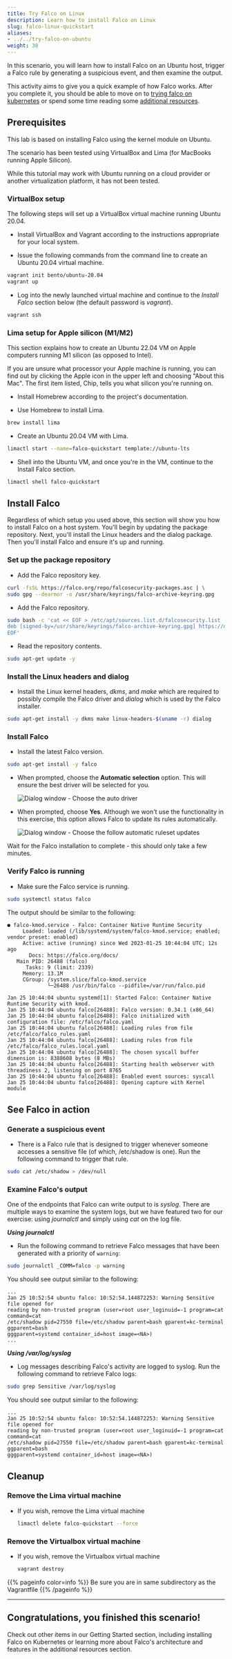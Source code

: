 ```yaml
---
title: Try Falco on Linux
description: Learn how to install Falco on Linux
slug: falco-linux-quickstart
aliases:
- ../../try-falco-on-ubuntu
weight: 30
---
```


In this scenario, you will learn how to install Falco on an Ubuntu host, trigger a Falco rule by generating a suspicious event, and then examine the output.

This activity aims to give you a quick example of how Falco works. After you complete it, you should be able to move on to [trying falco on  kubernetes](/docs/getting-started/falco-kubernetes-quickstart/) or spend some time reading some [additional resources](/docs/getting-started/falco-additional).

## Prerequisites
This lab is based on installing Falco using the kernel module on Ubuntu.

The scenario has been tested using VirtualBox and Lima (for MacBooks running Apple Silicon).

While this tutorial may work with Ubuntu running on a cloud provider or another virtualization platform, it has not been tested.

### VirtualBox setup
The following steps will set up a VirtualBox virtual machine running Ubuntu 20.04.

* Install VirtualBox and Vagrant according to the instructions appropriate for your local system.

* Issue the following commands from the command line to create an Ubuntu 20.04 virtual machine.

```bash
vagrant init bento/ubuntu-20.04
vagrant up
```

* Log into the newly launched virtual machine and continue to the *Install Falco* section below (the default password is *vagrant*).

```bash
vagrant ssh
```

### Lima setup for Apple silicon (M1/M2)
This section explains how to create an Ubuntu 22.04 VM on Apple computers running M1 silicon (as opposed to Intel).

If you are unsure what processor your Apple machine is running, you can find out by clicking the Apple icon in the upper left and choosing "About this Mac". The first item listed, Chip, tells you what silicon you're running on.

* Install Homebrew according to the project's documentation.

* Use Homebrew to install Lima.

```bash
brew install lima
```

* Create an Ubuntu 20.04 VM with Lima.

```bash
limactl start --name=falco-quickstart template://ubuntu-lts
```

* Shell into the Ubuntu VM, and once you're in the VM, continue to the Install Falco section.

```bash
limactl shell falco-quickstart
```

## Install Falco

Regardless of which setup you used above, this section will show you how to install Falco on a host system. You'll begin by updating the package repository. Next, you'll install the Linux headers and the dialog package. Then you'll install Falco and ensure it's up and running.

### Set up the package repository

* Add the Falco repository key.

```bash
curl -fsSL https://falco.org/repo/falcosecurity-packages.asc | \
sudo gpg --dearmor -o /usr/share/keyrings/falco-archive-keyring.gpg
```

* Add the Falco repository.

```bash
sudo bash -c 'cat << EOF > /etc/apt/sources.list.d/falcosecurity.list
deb [signed-by=/usr/share/keyrings/falco-archive-keyring.gpg] https://download.falco.org/packages/deb stable main
EOF'
```

* Read the repository contents.

```bash
sudo apt-get update -y
```

### Install the Linux headers and dialog

* Install the Linux kernel headers, *dkms*, and *make* which are required to possibly compile the Falco driver and *dialog* which is used by the Falco installer.

```bash
sudo apt-get install -y dkms make linux-headers-$(uname -r) dialog
```

### Install Falco

* Install the latest Falco version.

```bash
sudo apt-get install -y falco
```

* When prompted, choose the **Automatic selection** option. This will ensure the best driver will be selected for you.

    ![Dialog window - Choose the auto driver](/docs/getting-started/images/dialog-1.png)

* When prompted, choose **Yes**. Although we won't use the functionality in this exercise, this option allows Falco to update its rules automatically.

    ![Dialog window - Choose the follow automatic ruleset updates](/docs/getting-started/images/dialog-2.png)

Wait for the Falco installation to complete - this should only take a few minutes.

### Verify Falco is running

* Make sure the Falco service is running.

```bash
sudo systemctl status falco
```

The output should be similar to the following:

```plain
● falco-kmod.service - Falco: Container Native Runtime Security
     Loaded: loaded (/lib/systemd/system/falco-kmod.service; enabled; vendor preset: enabled)
     Active: active (running) since Wed 2023-01-25 10:44:04 UTC; 12s ago
       Docs: https://falco.org/docs/
   Main PID: 26488 (falco)
      Tasks: 9 (limit: 2339)
     Memory: 13.1M
     CGroup: /system.slice/falco-kmod.service
             └─26488 /usr/bin/falco --pidfile=/var/run/falco.pid

Jan 25 10:44:04 ubuntu systemd[1]: Started Falco: Container Native Runtime Security with kmod.
Jan 25 10:44:04 ubuntu falco[26488]: Falco version: 0.34.1 (x86_64)
Jan 25 10:44:04 ubuntu falco[26488]: Falco initialized with configuration file: /etc/falco/falco.yaml
Jan 25 10:44:04 ubuntu falco[26488]: Loading rules from file /etc/falco/falco_rules.yaml
Jan 25 10:44:04 ubuntu falco[26488]: Loading rules from file /etc/falco/falco_rules.local.yaml
Jan 25 10:44:04 ubuntu falco[26488]: The chosen syscall buffer dimension is: 8388608 bytes (8 MBs)
Jan 25 10:44:04 ubuntu falco[26488]: Starting health webserver with threadiness 2, listening on port 8765
Jan 25 10:44:04 ubuntu falco[26488]: Enabled event sources: syscall
Jan 25 10:44:04 ubuntu falco[26488]: Opening capture with Kernel module
```

## See Falco in action

### Generate a suspicious event

* There is a Falco rule that is designed to trigger whenever someone accesses a sensitive file (of which, /etc/shadow is one). Run the following command to trigger that rule.

```bash
sudo cat /etc/shadow > /dev/null
```

### Examine Falco's output

One of the endpoints that Falco can write output to is *syslog*. There are multiple ways to examine the system logs, but we have featured two for our exercise: using *journalctl* and simply using *cat* on the log file.

***Using journalctl***

* Run the following command to retrieve Falco messages that have been generated with a priority of `warning`:
```bash
sudo journalctl _COMM=falco -p warning
```
You should see output similar to the following:

```plain
...
Jan 25 10:52:54 ubuntu falco: 10:52:54.144872253: Warning Sensitive file opened for 
reading by non-trusted program (user=root user_loginuid=-1 program=cat command=cat 
/etc/shadow pid=27550 file=/etc/shadow parent=bash gparent=kc-terminal ggparent=bash 
gggparent=systemd container_id=host image=<NA>)
...
```

***Using /var/log/syslog***

* Log messages describing Falco's activity are logged to syslog. Run the following command to retrieve Falco logs:

```bash
sudo grep Sensitive /var/log/syslog
```

You should see output similar to the following:

```plain
...
Jan 25 10:52:54 ubuntu falco: 10:52:54.144872253: Warning Sensitive file opened for 
reading by non-trusted program (user=root user_loginuid=-1 program=cat command=cat 
/etc/shadow pid=27550 file=/etc/shadow parent=bash gparent=kc-terminal ggparent=bash 
gggparent=systemd container_id=host image=<NA>)
```

## Cleanup

### Remove the Lima virtual machine

* If you wish, remove the Lima virtual machine

    ```bash
    limactl delete falco-quickstart --force
    ```

### Remove the Virtualbox virtual machine

* If you wish, remove the Virtualbox virtual machine

    ```bash
    vagrant destroy
    ```
{{% pageinfo color=info %}}
Be sure you are in same subdirectory as the Vagrantfile
{{% /pageinfo %}}

---
## Congratulations, you finished this scenario!

Check out other items in our Getting Started section, including installing Falco on Kubernetes or learning more about Falco's architecture and features in the additional resources section.
